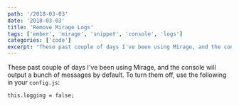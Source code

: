 ```yaml
---
path: '/2018-03-03'
date: '2018-03-03'
title: 'Remove Mirage Logs'
tags: ['ember', 'mirage', 'snippet', 'console', 'logs']
categories: ['code']
excerpt: "These past couple of days I've been using Mirage, and the console will output a bunch of messages by default..."
---
```


These past couple of days I've been using Mirage, and the console will output a bunch of messages by default. To turn them off, use the following in your `config.js`:

```js{numberLines: true}
this.logging = false;
```
